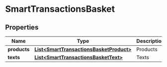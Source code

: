 
# SmartTransactionsBasket

## Properties
Name | Type | Description | Notes
------------ | ------------- | ------------- | -------------
**products** | [**List&lt;SmartTransactionsBasketProduct&gt;**](SmartTransactionsBasketProduct.md) | Products | 
**texts** | [**List&lt;SmartTransactionsBasketText&gt;**](SmartTransactionsBasketText.md) | Texts | 



